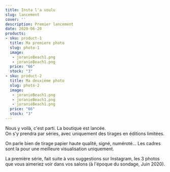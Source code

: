 ```yaml
---
title: Insta l'a voulu
slug: lancement
cover: ''
description: Premier lancement
date: 2020-06-20
products:
- sku: product-1
  title: Ma premiere photo
  slug: photo-1
  image: 
   - joranieBeach1.png
   - joranieBeach1.png
  price: "66"
  stock: "3"
- sku: product-2
  title: Ma deuxième photo
  slug: photo-2
  image: 
   - joranieBeach1.png
   - joranieBeach1.png
   - joranieBeach1.png
  price: "66"
  stock: "3"
---
```


Nous y voilà, c'est parti. La boutique est lancée.  
On s'y prendra par séries, avec uniquement des tirages en éditions limitées.

On parle bien de tirage papier haute qualité, signé, numéroté… Les cadres sont la pour une meilleure visualisation uniquement. 

La première série, fait suite à vos suggestions sur Instagram, les 3 photos que vous aimeriez voir dans vos salons (à l'époque du sondage, Juin 2020).
